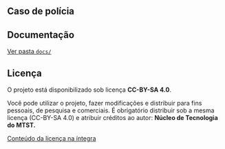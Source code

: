 Caso de polícia
---

## Documentação

[Ver pasta `docs/`](./docs/)

## Licença

O projeto está disponibilizado sob licença **CC-BY-SA 4.0**.

Você pode utilizar o projeto, fazer modificações e distribuir para fins pessoais, de pesquisa e comerciais.
É obrigatório distribuir sob a mesma licença (CC-BY-SA 4.0) e atribuir créditos ao autor: **Núcleo de Tecnologia do MTST.**

[Conteúdo da licença na íntegra](./LICENSE.md)


